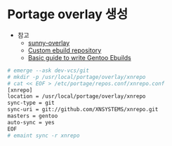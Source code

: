 # Portage overlay 생성

* 참고
  * [sunny-overlay](https://github.com/dguglielmi/sunny-overlay)
  * [Custom ebuild repository](https://wiki.gentoo.org/wiki/Custom_ebuild_repository)
  * [Basic guide to write Gentoo Ebuilds](https://wiki.gentoo.org/wiki/Basic_guide_to_write_Gentoo_Ebuilds)

```sh
# emerge --ask dev-vcs/git
# mkdir -p /usr/local/portage/overlay/xnrepo
# cat << EOF > /etc/portage/repos.conf/xnrepo.conf
[xnrepo]
location = /usr/local/portage/overlay/xnrepo
sync-type = git
sync-uri = git://github.com/XNSYSTEMS/xnrepo.git
masters = gentoo
auto-sync = yes
EOF
# emaint sync -r xnrepo
```
